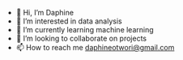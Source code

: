 - 👋 Hi, I’m Daphine
- 👀 I’m interested in data analysis
- 🌱 I’m currently learning machine learning
- 💞️ I’m looking to collaborate on projects
- 📫 How to reach me daphineotwori@gmail.com
